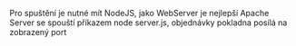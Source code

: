 Pro spuštění je nutné mít NodeJS, jako WebServer je nejlepší Apache
Server se spouští příkazem node server.js, objednávky pokladna posílá na zobrazený port